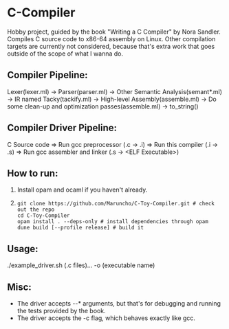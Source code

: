 # C-Compiler
Hobby project, guided by the book "Writing a C Compiler" by Nora Sandler.
Compiles C source code to x86-64 assembly on Linux. Other compilation targets are currently not considered, because that's extra work that goes outside of the scope of what I wanna do.

## Compiler Pipeline:
Lexer(lexer.ml) -> Parser(parser.ml) -> Other Semantic Analysis(semant*.ml) -> IR named Tacky(tackify.ml) -> High-level Assembly(assemble.ml) -> Do some clean-up and optimization passes(assemble.ml) -> to_string()

## Compiler Driver Pipeline:
C Source code => Run gcc preprocessor (.c -> .i) => Run this compiler (.i -> .s) => Run gcc assembler and linker (.s -> \<ELF Executable\>)

## How to run:
1. Install opam and ocaml if you haven't already.
2. ```
   git clone https://github.com/Maruncho/C-Toy-Compiler.git # check out the repo
   cd C-Toy-Compiler
   opam install . --deps-only # install dependencies through opam
   dune build [--profile release] # build it
   ```

## Usage:
./example_driver.sh (.c files)... -o (executable name)

## Misc:
- The driver accepts --* arguments, but that's for debugging and running the tests provided by the book.
- The driver accepts the -c flag, which behaves exactly like gcc.
